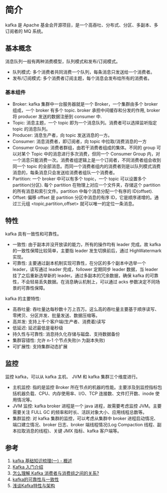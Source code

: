 # 简介
kafka 是 Apache 基金会开源项目，是一个高吞吐、分布式、分区、多副本、多订阅者的 MQ 系统。

## 基本概念
消息队列一般有两种消费模型，队列模式和发布/订阅模式。
- 队列模式: 多个消费者共同消费一个队列，每条消息只发送给一个消费者。
- 发布/订阅模式: 多个消费者订阅主题，每个消息会发布给所有的消费者。

### 基本组件
- Broker: kafka 集群中一台服务器就是一个 Broker，一个集群由多个 broker 组成，一个 broker 有多个 topic. broker 承担中间缓存和分发的作用, broker 将 producer 发送的数据注册到 consumer 中.
- Topic: 消息主题，一个 topic 即为一个消息队列。消费者可以选择监听指定 topic 的消息队列。
- Producer: 消息生产者，向 topic 发送消息的一方。
- Consumer: 消息消费者，即订阅者，向 topic 中拉取/消费消息的一方
- Consumer Group: 消费者群组，由若干消费者组成的集体。不同的 group 可以对某个 Topic 中的消息进行多次消费，但同一个 Consumer Group 内，对一个消息只能消费一次。消费者组逻辑上是一个订阅者，不同消费者组会收到同一个 topic 的全部消息。而同一个消费者组内的消费者则是以队列模式消费消息的，每条消息只会发送给消费者组队一个消费者。
- Partition: 一个 broker 中可以有多个 topic，一个 topic 可以设置多个 partition(分区). 每个 partition 在物理上对应一个文件夹，存储这个 partition 的所有消息和索引文件。partition 中每个消息分配一个有序的 ID(offset).
- Offset: 偏移 offset 是 partition 分区中消息的有序 ID，它是顺序递增的。通过三元组 <topic,partition,offset> 就可以唯一的定位一条消息。

## 特性
kafka 具有一致性和可靠性。
- 一致性: 由于副本并没开放读的能力，所有的操作均有 leader 完成。故 kafka 的一致性保障比较简单，主要指 leader 发生切换前后，通过 HighWatermark 实现。
- 可靠性: 主要通过副本机制实现可靠性，在分区的多个副本中选举一个 leader，读写通过 leader 完成，follower 定期同步 leader 数据，当 leader 挂了之后重新选举新的 leader。通过多副本的冗余数据，确保 kafka 的可靠性，不会轻易丢失数据。在消息确认机制上，可以通过 acks 参数决定不同场景的可靠性保障。

kafka 的主要特性:
- 高吞吐量: 吞吐量达每秒数十万上百万。这么高的吞吐量主要基于顺序读写、零拷贝、分区并发、批量发送、数据压缩等。
- 高并发: 支持上千个客户端(生产者、消费着)读写
- 低延迟: 延迟最低是毫秒级
- 持久性与可靠性: 消息持久化存储与磁盘、支持数据备份
- 集群容错性: 允许 n-1 个节点失败(n 为副本失败)
- 可扩展性: 支持集群动态扩展 


## 监控
监控 kafka，可以从 kafka 主机、 JVM 和 kafka 集群三个维度进行。
- 主机监控: 指的是监控 Broker 所在节点的机器的性能。主要涉及到监控指标包括机器负载、CPU、内存使用率、I/O、TCP 连接数、文件打开数、inode 使用情况等。
- JVM 监控: kafka broker 进程是一个 java 进程，故需要考虑监控 JVM。主要需要关注 FULL GC 的频率和时长、活跃对象大小、应用线程总数等。
- 集群监控: 对 kafka 集群的监控，可以考虑从集群中 broker 进程启动情况、端口建立情况、broker 日志、broker 端线程情况(Log Compaction 线程、副本拉取消息的线程)、关键 JMX 指标、kafka 客户端等。


## 参考
1. [kafka 基础知识梳理(一) - 概述](https://www.jianshu.com/p/6b9fa8891026)
2. [Kafka 入门介绍](https://lotabout.me/2018/kafka-introduction/)
3. [怎么理解 Kafka 消费者与消费组之间的关系?](https://segmentfault.com/a/1190000039125247)
4. [kafka的可靠性与一致性](https://zhuanlan.zhihu.com/p/107705346)
5. [浅谈Kafka特性与架构](https://juejin.cn/post/6844903957664382989)